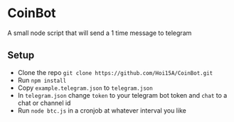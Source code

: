 # CoinBot
A small node script that will send a 1 time message to telegram


## Setup
- Clone the repo `git clone https://github.com/Hoi15A/CoinBot.git`
- Run `npm install`
- Copy `example.telegram.json` to `telegram.json`
- In `telegram.json` change `token` to your telegram bot token and `chat` to a chat or channel id
- Run `node btc.js` in a cronjob at whatever interval you like
